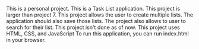 This is a personal project.
This is a Task List application.
This project is larger than project 7.
This project allows the user to create multiple lists.
The application should also save those lists.
The project also allows to user to search for their list.
This project isn't done as of now.
This project uses HTML, CSS, and JavaScript
To run this application, you can run index.html in your browser.
